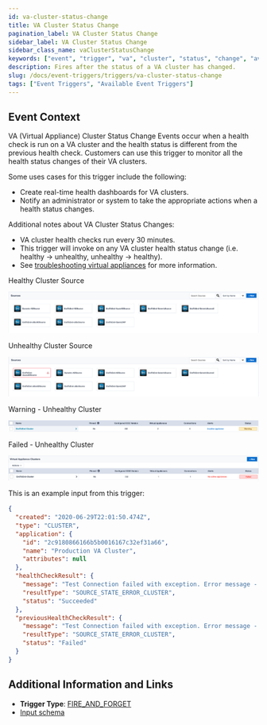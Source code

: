 ```yaml
---
id: va-cluster-status-change
title: VA Cluster Status Change
pagination_label: VA Cluster Status Change
sidebar_label: VA Cluster Status Change
sidebar_class_name: vaClusterStatusChange
keywords: ["event", "trigger", "va", "cluster", "status", "change", "available"]
description: Fires after the status of a VA cluster has changed.
slug: /docs/event-triggers/triggers/va-cluster-status-change
tags: ["Event Triggers", "Available Event Triggers"]
---
```


## Event Context

VA (Virtual Appliance) Cluster Status Change Events occur when a health check is run on a VA cluster and the health status is different from the previous health check.  Customers can use this trigger to monitor all the health status changes of their VA clusters.

Some uses cases for this trigger include the following:

- Create real-time health dashboards for VA clusters.
- Notify an administrator or system to take the appropriate actions when a health status changes.

Additional notes about VA Cluster Status Changes:

- VA cluster health checks run every 30 minutes.
- This trigger will invoke on any VA cluster health status change (i.e. healthy -> unhealthy, unhealthy -> healthy).
- See [troubleshooting virtual appliances](https://community.sailpoint.com/t5/IdentityNow-Connectors/Virtual-Appliance-Troubleshooting-Guide/ta-p/78735) for more information.

Healthy Cluster Source

![VA cluster source healthy](./img/va-cluster-healthy-source.png)

Unhealthy Cluster Source

![VA cluster source unhealthy](./img/va-cluster-unhealthy-source.png)

Warning - Unhealthy Cluster

![Warning unhealthy cluster](./img/va-cluster-warning.png)

Failed - Unhealthy Cluster

![Failed unhealthy cluster](./img/va-cluster-failed.png)

This is an example input from this trigger:

```json
{
  "created": "2020-06-29T22:01:50.474Z",
  "type": "CLUSTER",
  "application": {
    "id": "2c9180866166b5b0016167c32ef31a66",
    "name": "Production VA Cluster",
    "attributes": null
  },
  "healthCheckResult": {
    "message": "Test Connection failed with exception. Error message - java.lang Exception",
    "resultType": "SOURCE_STATE_ERROR_CLUSTER",
    "status": "Succeeded"
  },
  "previousHealthCheckResult": {
    "message": "Test Connection failed with exception. Error message - java.lang Exception",
    "resultType": "SOURCE_STATE_ERROR_CLUSTER",
    "status": "Failed"
  }
}
```

## Additional Information and Links

- **Trigger Type**: [FIRE_AND_FORGET](../trigger-types.md#fire-and-forget)
- [Input schema](https://developer.sailpoint.com/apis/beta/#section/VA-Cluster-Status-Change-Event-Event-Trigger-Input)
